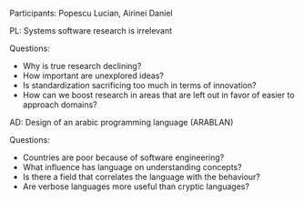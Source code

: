 Participants: Popescu Lucian, Airinei Daniel

PL: Systems software research is irrelevant

Questions:
  * Why is true research declining?
  * How important are unexplored ideas?
  * Is standardization sacrificing too much in terms of innovation?
  * How can we boost research in areas that are left out in favor of easier to approach domains?

AD: Design of an arabic programming language (ARABLAN)

Questions:
  * Countries are poor because of software engineering?
  * What influence has language on understanding concepts?
  * Is there a field that correlates the language with the behaviour?
  * Are verbose languages more useful than cryptic languages?
